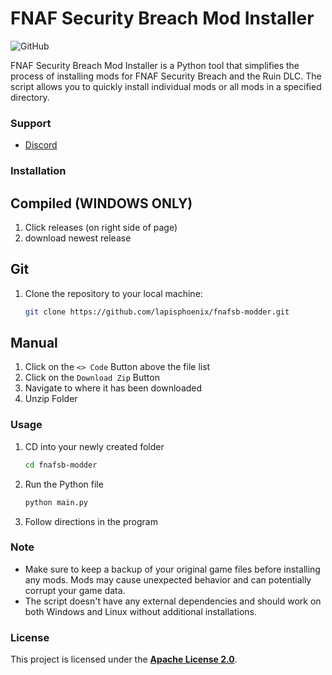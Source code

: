 # FNAF Security Breach Mod Installer

![GitHub](https://img.shields.io/github/license/lapisphoenix/fnafsb-modder)

FNAF Security Breach Mod Installer is a Python tool that simplifies the process of installing mods for FNAF Security Breach and the Ruin DLC. The script allows you to quickly install individual mods or all mods in a specified directory.

### Support
- [Discord](https://discord.gg/nQfqAUw8TJ)


### Installation

## Compiled (WINDOWS ONLY)

1. Click releases (on right side of page)
2. download newest release

## Git
1. Clone the repository to your local machine:
   ```bash
   git clone https://github.com/lapisphoenix/fnafsb-modder.git
   ```

## Manual
1. Click on the `<> Code` Button above the file list
2. Click on the `Download Zip` Button
3. Navigate to where it has been downloaded
4. Unzip Folder


### Usage

1. CD into your newly created folder
   ```bash
   cd fnafsb-modder
   ```
2. Run the Python file
   ```bash
   python main.py
   ```
3. Follow directions in the program


### Note
- Make sure to keep a backup of your original game files before installing any mods. Mods may cause unexpected behavior and can potentially corrupt your game data.
- The script doesn't have any external dependencies and should work on both Windows and Linux without additional installations.


### License
This project is licensed under the **[Apache License 2.0](LICENSE)**.
